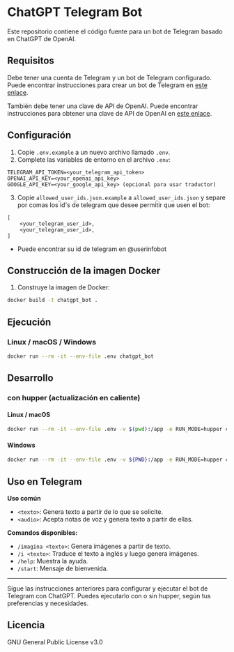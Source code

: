 # ChatGPT Telegram Bot

Este repositorio contiene el código fuente para un bot de Telegram basado en ChatGPT de OpenAI.

## Requisitos

Debe tener una cuenta de Telegram y un bot de Telegram configurado. Puede encontrar instrucciones para crear un bot de Telegram en [este enlace](https://core.telegram.org/bots#6-botfather).

También debe tener una clave de API de OpenAI. Puede encontrar instrucciones para obtener una clave de API de OpenAI en [este enlace](https://platform.openai.com/account/api-keys).

## Configuración

1. Copie `.env.example` a un nuevo archivo llamado `.env`.
2. Complete las variables de entorno en el archivo `.env`:

```
TELEGRAM_API_TOKEN=<your_telegram_api_token>
OPENAI_API_KEY=<your_openai_api_key>
GOOGLE_API_KEY=<your_google_api_key> (opcional para usar traductor)
```

3. Copie `allowed_user_ids.json.example` a `allowed_user_ids.json` y separe por comas los id's de telegram que desee permitir que usen el bot:
```
[
    <your_telegram_user_id>,
    <your_telegram_user_id>,
]
```
- Puede encontrar su id de telegram en @userinfobot


## Construcción de la imagen Docker

1. Construye la imagen de Docker:

```sh
docker build -t chatgpt_bot .
```

## Ejecución

### Linux / macOS / Windows

```bash
docker run --rm -it --env-file .env chatgpt_bot
```

## Desarrollo

### con hupper (actualización en caliente)

#### Linux / macOS 

```bash
docker run --rm -it --env-file .env -v $(pwd):/app -e RUN_MODE=hupper chatgpt_bot
```

#### Windows

```bash
docker run --rm -it --env-file .env -v ${PWD}:/app -e RUN_MODE=hupper chatgpt_bot
```


## Uso en Telegram

**Uso común**

- `<texto>`: Genera texto a partir de lo que se solicite.
- `<audio>`: Acepta notas de voz y genera texto a partir de ellas.

**Comandos disponibles:**

- `/imagina <texto>`: Genera imágenes a partir de texto.
- `/i <texto>`: Traduce el texto a inglés y luego genera imágenes.
- `/help`: Muestra la ayuda.
- `/start`: Mensaje de bienvenida.


---

Sigue las instrucciones anteriores para configurar y ejecutar el bot de Telegram con ChatGPT. Puedes ejecutarlo con o sin hupper, según tus preferencias y necesidades.


## Licencia
GNU General Public License v3.0